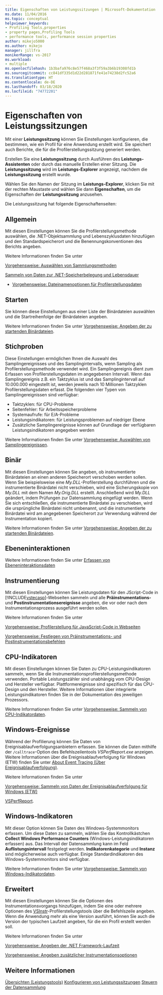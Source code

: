 ```yaml
---
title: Eigenschaften von Leistungssitzungen | Microsoft-Dokumentation
ms.date: 11/04/2016
ms.topic: conceptual
helpviewer_keywords:
- Profiling Tools,properties
- property pages,Profiling Tools
- performance tools, performance session properties
author: mikejo5000
ms.author: mikejo
manager: jillfra
monikerRange: vs-2017
ms.workload:
- multiple
ms.openlocfilehash: 1b3bafa976c8e57f468a3f3f59a3b6b19308fd1b
ms.sourcegitcommit: cc841df335d1d22d281871fe41e74238d2fc52a6
ms.translationtype: HT
ms.contentlocale: de-DE
ms.lasthandoff: 03/18/2020
ms.locfileid: "74772201"
---
```

# <a name="performance-session-properties"></a>Eigenschaften von Leistungssitzungen

Mit einer **Leistungssitzung** können Sie Einstellungen konfigurieren, die bestimmen, wie ein Profil für eine Anwendung erstellt wird. Sie speichert auch Berichte, die für die Profilerstellungssitzung generiert werden.

Erstellen Sie eine **Leistungssitzung** durch Ausführen des **Leistungs-Assistenten** oder durch das manuelle Erstellen einer Sitzung. Die **Leistungssitzung** wird im **Leistungs-Explorer** angezeigt, nachdem die **Leistungssitzung** erstellt wurde.

Wählen Sie den Namen der Sitzung im **Leistungs-Explorer**, klicken Sie mit der rechten Maustaste und wählen Sie dann **Eigenschaften**, um die Eigenschaften der **Leistungssitzung** anzusehen.

Die Leistungssitzung hat folgende Eigenschaftenseiten:

## <a name="general"></a>Allgemein

Mit diesen Einstellungen können Sie die Profilerstellungsmethode auswählen, die .NET-Objektsammlung und Lebenszyklusdaten hinzufügen und den Standardspeicherort und die Benennungskonventionen des Berichts angeben.

Weitere Informationen finden Sie unter

[Vorgehensweise: Auswählen von Sammlungsmethoden](../profiling/how-to-choose-collection-methods.md)

[Sammeln von Daten zur .NET-Speicherbelegung und Lebensdauer](../profiling/collecting-dotnet-memory-allocation-and-lifetime-data.md)

- [Vorgehensweise: Dateinamenoptionen für Profilerstellungsdaten](../profiling/how-to-set-performance-data-file-name-options.md)

## <a name="launch"></a>Starten

Sie können diese Einstellungen aus einer Liste der Binärdateien auswählen und die Startreihenfolge der Binärdateien angeben.

Weitere Informationen finden Sie unter [Vorgehensweise: Angeben der zu startenden Binärdateien](../profiling/how-to-specify-the-binary-to-start.md).

## <a name="sampling"></a>Stichproben

Diese Einstellungen ermöglichen Ihnen die Auswahl des Samplingereignisses und des Samplingintervalls, wenn Sampling als Profilerstellungsmethode verwendet wird. Ein Samplingereignis dient zum Erfassen von Profilerstellungsdaten im angegebenen Intervall. Wenn das Samplingereignis z.B. ein Taktzyklus ist und das Samplingintervall auf 10.000.000 eingestellt ist, werden jeweils nach 10 Millionen Taktzyklen Profilerstellungsdaten erfasst. Die folgenden vier Typen von Samplingereignissen sind verfügbar:

- Taktzyklen: für CPU-Probleme
- Seitenfehler: für Arbeitsspeicherprobleme
- Systemaufrufe: für E/A-Probleme
- Leistungsindikatoren: für Leistungsproblemen auf niedriger Ebene
- Zusätzliche Samplingereignisse können auf Grundlage der verfügbaren Leistungsindikatoren angegeben werden

Weitere Informationen finden Sie unter [Vorgehensweise: Auswählen von Samplingereignissen](../profiling/how-to-choose-sampling-events.md).

## <a name="binary"></a>Binär
Mit diesen Einstellungen können Sie angeben, ob instrumentierte Binärdateien an einen anderen Speicherort verschoben werden sollen. Wenn Sie beispielsweise eine *My.DLL*-Profilerstellung durchführen und die instrumentierte Binärdatei nicht verschieben, wird eine Sicherungskopie von *My.DLL* mit dem Namen *My.Orig.DLL* erstellt. Anschließend wird *My.DLL* geändert, indem Prüfungen zur Datensammlung eingefügt werden. Wenn Sie sich entschließen, die instrumentierte Binärdatei zu verschieben, wird die ursprüngliche Binärdatei nicht umbenannt, und die instrumentierte Binärdatei wird am angegebenen Speicherort zur Verwendung während der Instrumentation kopiert.

Weitere Informationen finden Sie unter [Vorgehensweise: Angeben der zu startenden Binärdateien](../profiling/how-to-specify-the-binary-to-start.md).

## <a name="tier-interactions"></a>Ebeneninteraktionen

Weitere Informationen finden Sie unter [Erfassen von Ebeneninteraktionsdaten](../profiling/collecting-tier-interaction-data.md)

## <a name="instrumentation"></a>Instrumentierung

Mit diesen Einstellungen können Sie Leistungsdaten für den JScript-Code in [!INCLUDE[vstecasp](../code-quality/includes/vstecasp_md.md)]-Webseiten sammeln und alle **Präinstrumentations-** und **Postinstrumentationsereignisse** angeben, die vor oder nach dem Instrumentationsprozess ausgeführt werden sollen.

Weitere Informationen finden Sie unter

[Vorgehensweise: Profilerstellung für JavaScript-Code in Webseiten](../profiling/how-to-profile-javascript-code-in-web-pages.md)

[Vorgehensweise: Festlegen von Präinstrumentations- und Postinstrumentationsbefehlen](../profiling/how-to-specify-pre-and-post-instrument-commands.md)

## <a name="cpu-counters"></a>CPU-Indikatoren

Mit diesen Einstellungen können Sie Daten zu CPU-Leistungsindikatoren sammeln, wenn Sie die Instrumentationsprofilerstellungsmethode verwenden. Portable Leistungszähler sind unabhängig vom CPU-Design und Hersteller verfügbar. Plattformereignisse sind spezifisch für das CPU-Design und den Hersteller. Weitere Informationen über integrierte Leistungsindikatoren finden Sie in der Dokumentation des jeweiligen Prozessors.

Weitere Informationen finden Sie unter [Vorgehensweise: Sammeln von CPU-Indikatordaten](../profiling/how-to-collect-cpu-counter-data.md).

## <a name="windows-events"></a>Windows-Ereignisse

Während der Profilierung können Sie Daten von Ereignisablaufverfolgungsanbietern erfassen. Sie können die Daten mithilfe der `/calltrace`-Option des Befehlszeilentools *VSPerfReport.exe* anzeigen. Weitere Informationen über die Ereignisablaufverfolgung für Windows (ETW) finden Sie unter [About Event Tracing (Über Ereignisablaufverfolgung)](/windows/win32/etw/about-event-tracing).

Weitere Informationen finden Sie unter

[Vorgehensweise: Sammeln von Daten der Ereignisablaufverfolgung für Windows (ETW)](../profiling/how-to-collect-event-tracing-for-windows-etw-data.md)

[VSPerfReport](../profiling/vsperfreport.md).

## <a name="windows-counters"></a>Windows-Indikatoren

Mit dieser Option können Sie Daten des Windows-Systemmonitors erfassen. Um diese Daten zu sammeln, wählen Sie das Kontrollkästchen **Collect Windows Performance Counters** (Windows-Leistungsindikatoren erfassen) aus. Das Intervall der Datensammlung kann im Feld **Auflistungsintervall** festgelegt werden. **Indikatorenkategorie** und **Instanz** sind möglicherweise auch verfügbar. Einige Standardindikatoren des Windows-Systemmonitors sind verfügbar.

 Weitere Informationen finden Sie unter [Vorgehensweise: Sammeln von Windows-Indikatordaten](../profiling/how-to-collect-windows-counter-data.md).

## <a name="advanced"></a>Erweitert

Mit diesen Einstellungen können Sie die Optionen des Instrumentationsvorgangs hinzufügen, indem Sie eine oder mehrere Optionen des [VSInstr](../profiling/vsinstr.md)-Profilerstellungstools über die Befehlszeile angeben. Wenn die Anwendung mehr als eine Version ausführt, können Sie auch die Version der typischen Laufzeit angeben, für die ein Profil erstellt werden soll.

Weitere Informationen finden Sie unter

[Vorgehensweise: Angeben der .NET Framework-Laufzeit](../profiling/how-to-specify-the-dotnet-framework-runtime.md)

[Vorgehensweise: Angeben zusätzlicher Instrumentationsoptionen](../profiling/how-to-specify-additional-instrumentation-options.md)

## <a name="see-also"></a>Weitere Informationen

[Übersichten (Leistungstools)](../profiling/overviews-performance-tools.md)
[Konfigurieren von Leistungssitzungen](../profiling/configuring-performance-sessions.md)
[Steuern der Datensammlung](../profiling/controlling-data-collection.md)
